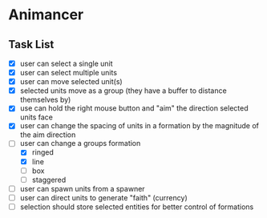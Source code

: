 # Animancer

## Task List
- [x] user can select a single unit
- [x] user can select multiple units
- [x] user can move selected unit(s)
- [x] selected units move as a group (they have a buffer to distance themselves by)
- [x] use can hold the right mouse button and "aim" the direction selected units face
- [x] user can change the spacing of units in a formation by the magnitude of the aim direction
- [ ] user can change a groups formation 
  - [x] ringed
  - [x] line
  - [ ] box
  - [ ] staggered
- [ ] user can spawn units from a spawner
- [ ] user can direct units to generate "faith" (currency)
- [ ] selection should store selected entities for better control of formations